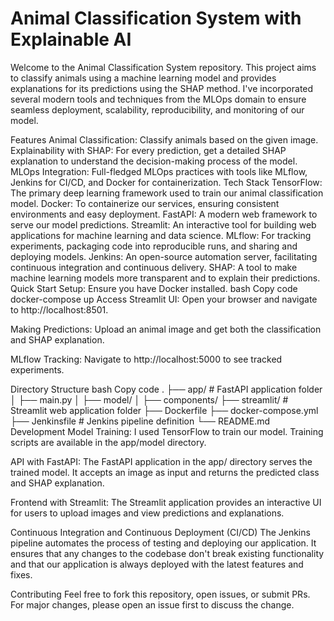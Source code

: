 # Animal Classification System with Explainable AI
Welcome to the Animal Classification System repository. This project aims to classify animals using a machine learning model and provides explanations for its predictions using the SHAP method. I've incorporated several modern tools and techniques from the MLOps domain to ensure seamless deployment, scalability, reproducibility, and monitoring of our model.

Features
Animal Classification: Classify animals based on the given image.
Explainability with SHAP: For every prediction, get a detailed SHAP explanation to understand the decision-making process of the model.
MLOps Integration: Full-fledged MLOps practices with tools like MLflow, Jenkins for CI/CD, and Docker for containerization.
Tech Stack
TensorFlow: The primary deep learning framework used to train our animal classification model.
Docker: To containerize our services, ensuring consistent environments and easy deployment.
FastAPI: A modern web framework to serve our model predictions.
Streamlit: An interactive tool for building web applications for machine learning and data science.
MLflow: For tracking experiments, packaging code into reproducible runs, and sharing and deploying models.
Jenkins: An open-source automation server, facilitating continuous integration and continuous delivery.
SHAP: A tool to make machine learning models more transparent and to explain their predictions.
Quick Start
Setup: Ensure you have Docker installed.
bash
Copy code
docker-compose up
Access Streamlit UI: Open your browser and navigate to http://localhost:8501.

Making Predictions: Upload an animal image and get both the classification and SHAP explanation.

MLflow Tracking: Navigate to http://localhost:5000 to see tracked experiments.

Directory Structure
bash
Copy code
.
├── app/                    # FastAPI application folder
│   ├── main.py
│   ├── model/
│   ├── components/
├── streamlit/              # Streamlit web application folder
├── Dockerfile
├── docker-compose.yml
├── Jenkinsfile             # Jenkins pipeline definition
└── README.md
Development
Model Training: I used TensorFlow to train our model. Training scripts are available in the app/model directory.

API with FastAPI: The FastAPI application in the app/ directory serves the trained model. It accepts an image as input and returns the predicted class and SHAP explanation.

Frontend with Streamlit: The Streamlit application provides an interactive UI for users to upload images and view predictions and explanations.

Continuous Integration and Continuous Deployment (CI/CD)
The Jenkins pipeline automates the process of testing and deploying our application. It ensures that any changes to the codebase don't break existing functionality and that our application is always deployed with the latest features and fixes.

Contributing
Feel free to fork this repository, open issues, or submit PRs. For major changes, please open an issue first to discuss the change.
